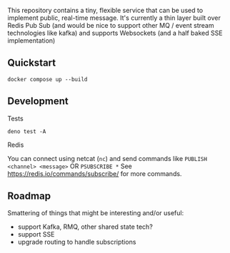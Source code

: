 This repository contains a tiny, flexible service that can be used to implement public, real-time message. It's currently a thin layer built over Redis Pub Sub (and would be nice to support other MQ / event stream technologies like kafka) and supports Websockets (and a half baked SSE implementation)

## Quickstart

```
docker compose up --build
```

## Development

Tests
```
deno test -A
```

Redis

You can connect using netcat (`nc`) and send commands like `PUBLISH <channel> <message>` OR `PSUBSCRIBE *` See https://redis.io/commands/subscribe/ for more commands.


## Roadmap

Smattering of things that might be interesting and/or useful:
- support Kafka, RMQ, other shared state tech?
- support SSE
- upgrade routing to handle subscriptions